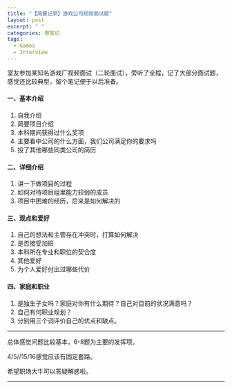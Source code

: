```yaml
---
title: "【简要记录】游戏公司视频面试题"
layout: post
excerpt: " "
categories: 做笔记
tags:
  - Games
  - Interview
---
```


室友参加某知名游戏厂视频面试（二轮面试），旁听了全程，记了大部分面试题，感觉还比较典型，留个笔记便于以后准备。

#### 一、基本介绍

1. 自我介绍
2. 简要项目介绍
3. 本科期间获得过什么奖项
4. 主要看中公司的什么方面，我们公司满足你的要求吗
5. 投了其他哪些同类公司的简历

#### 二、详细介绍

1. 讲一下做项目的过程
2. 如何对待项目组里能力较弱的成员
3. 项目中困难的经历，后来是如何解决的

#### 三、观点和爱好

1. 自己的想法和主管存在冲突时，打算如何解决
2. 是否接受加班
3. 本科所在专业和职位的契合度
4. 其他爱好
5. 为个人爱好付出过哪些代价

#### 四、家庭和职业

1. 是独生子女吗？家庭对你有什么期待？自己对目前的状况满意吗？
2. 自己有何职业规划？
3. 分别用三个词评价自己的优点和缺点。

------

总体感觉问题比较基本，6-8题为主要的发挥项。

4/5//15/16感觉应该有固定套路。

希望职场大牛可以答疑解惑啦。

------

